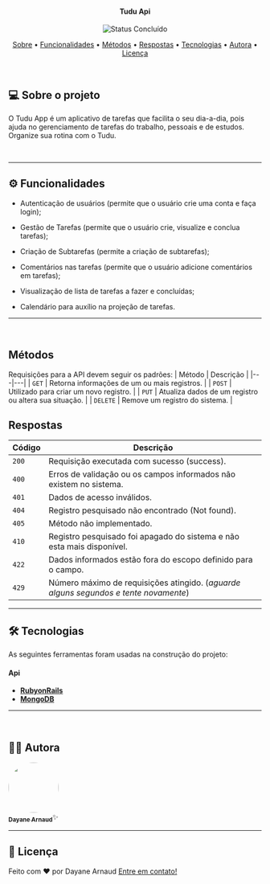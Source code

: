 </p>
<h4 align="center"> 
	Tudu Api
</h4>

<p align="center">
	<img alt="Status Concluído" src="https://img.shields.io/badge/STATUS-CONCLUÍDO-green">
</p>

<p align="center">
 <a href="#-sobre-o-projeto">Sobre</a> •
 <a href="#-funcionalidades">Funcionalidades</a> •
 <a href="#-metodos">Métodos</a> • 
  <a href="#-respostas">Respostas</a> • 
 <a href="#-tecnologias">Tecnologias</a> • 
 <a href="#-autora">Autora</a> • 
 <a href="#user-content--licença">Licença</a>
</p>

<br>

## 💻 Sobre o projeto
O Tudu App é um aplicativo de tarefas que facilita o seu dia-a-dia, pois ajuda no gerenciamento de tarefas do trabalho, pessoais e de estudos. <br>
Organize sua rotina com o Tudu.

<br>

---

## ⚙️ Funcionalidades

- Autenticação de usuários (permite que o usuário crie uma conta e faça login);

- Gestão de Tarefas (permite que o usuário crie, visualize e conclua tarefas);

- Criação de Subtarefas (permite a criação de subtarefas);

- Comentários nas tarefas (permite que o usuário adicione comentários em tarefas);

- Visualização de lista de tarefas a fazer e concluídas;

- Calendário para auxílio na projeção de tarefas.

---

<br>

## Métodos
Requisições para a API devem seguir os padrões:
| Método | Descrição |
|---|---|
| `GET` | Retorna informações de um ou mais registros. |
| `POST` | Utilizado para criar um novo registro. |
| `PUT` | Atualiza dados de um registro ou altera sua situação. |
| `DELETE` | Remove um registro do sistema. |


## Respostas

| Código | Descrição |
|---|---|
| `200` | Requisição executada com sucesso (success).|
| `400` | Erros de validação ou os campos informados não existem no sistema.|
| `401` | Dados de acesso inválidos.|
| `404` | Registro pesquisado não encontrado (Not found).|
| `405` | Método não implementado.|
| `410` | Registro pesquisado foi apagado do sistema e não esta mais disponível.|
| `422` | Dados informados estão fora do escopo definido para o campo.|
| `429` | Número máximo de requisições atingido. (*aguarde alguns segundos e tente novamente*)|


---

## 🛠 Tecnologias

As seguintes ferramentas foram usadas na construção do projeto:

#### []()**Api** 

-   **[RubyonRails](https://rubyonrails.org)**
-   **[MongoDB](https://www.mongodb.com/pt-br)**

---

<br>

## 🧙‍♀️ Autora

<a href="https://www.linkedin.com/in/dayane-arnaud/">
 <img style="border-radius: 50%;" src="https://avatars.githubusercontent.com/u/122646943?v=4" width="100px;" alt=""/>
 <br />
 <sub><b>Dayane Arnaud</b></sub></a>✨</a>
 <br />

---

## 📝 Licença

<!-- Este projeto esta sobe a licença [MIT](./LICENSE). -->

Feito com ❤️ por Dayane Arnaud [Entre em contato!](https://wa.me/5548999932109)
